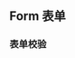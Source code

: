 <div class="demo-header">
<p class="overviewicon">
  <span class="wapi-business-slider"/>
</p>

## Form 表单

<mobile-uxlink widget-name="Form"></mobile-uxlink>
</div>

### 表单校验

<mobile-view link="form/validate"></mobile-view>


